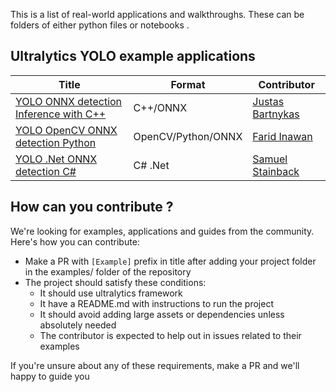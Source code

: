 This is a list of real-world applications and walkthroughs. These can be folders of either python files or notebooks .

## Ultralytics YOLO example applications

| Title                                                                    | Format             | Contributor                                         |
|--------------------------------------------------------------------------| ------------------ | --------------------------------------------------- |
| [YOLO ONNX detection Inference with C++](./YOLOv8-CPP-Inference)         | C++/ONNX           | [Justas Bartnykas](https://github.com/JustasBart)   |
| [YOLO OpenCV ONNX detection Python](./YOLOv8-OpenCV-ONNX-Python)         | OpenCV/Python/ONNX | [Farid Inawan](https://github.com/frdteknikelektro) |
| [YOLO .Net ONNX detection C#](https://www.nuget.org/packages/Yolov8.Net) | C# .Net            | [Samuel Stainback](https://github.com/sstainba)     |

## How can you contribute ?

We're looking for examples, applications and guides from the community. Here's how you can contribute:

- Make a PR with `[Example]` prefix in title after adding your project folder in the examples/ folder of the repository
- The project should satisfy these conditions:
  - It should use ultralytics framework
  - It have a README.md with instructions to run the project
  - It should avoid adding large assets or dependencies unless absolutely needed
  - The contributor is expected to help out in issues related to their examples

If you're unsure about any of these requirements, make a PR and we'll happy to guide you
